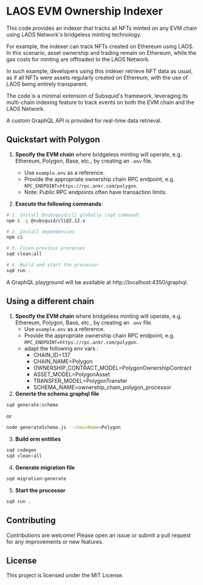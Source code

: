 # LAOS EVM Ownership Indexer

This code provides an indexer that tracks all NFTs minted on any EVM chain using LAOS Network's bridgeless minting technology.

For example, the indexer can track NFTs created on Ethereum using LAOS. In this scenario, asset ownership and trading remain on Ethereum, while the gas costs for minting are offloaded to the LAOS Network.

In such example, developers using this indexer retrieve NFT data as usual, as if all NFTs were assets regularly created on Ethereum, 
with the use of LAOS being entirely transparent.

The code is a minimal extension of Subsquid's framework, leveraging its multi-chain indexing feature to track events on both the EVM chain and the LAOS Network.

A custom GraphQL API is provided for real-time data retrieval.

## Quickstart with Polygon

1. **Specify the EVM chain** where bridgeless minting will operate, e.g. Ethereum, Polygon, Base, etc., by creating an `.env` file.
   - Use `example.env` as a reference.
   - Provide the appropriate ownership chain RPC endpoint, e.g. `RPC_ENDPOINT=https://rpc.ankr.com/polygon`.
   - Note: Public RPC endpoints often have transaction limits.

2. **Execute the following commands**:

```bash
# 1. Install @subsquid/cli globally (sqd command)
npm i -g @subsquid/cli@2.12.x

# 2. Install dependencies
npm ci

# 3. Clean previous processes
sqd clean:all

# 4. Build and start the processor
sqd run .
```

A GraphQL playground will be available at http://localhost:4350/graphql.


## Using a different chain

1. **Specify the EVM chain** where bridgeless minting will operate, e.g. Ethereum, Polygon, Base, etc., by creating an `.env` file.
   - Use `example.env` as a reference.
   - Provide the appropriate ownership chain RPC endpoint, e.g. `RPC_ENDPOINT=https://rpc.ankr.com/polygon`.
   - adapt the following env vars :
     - CHAIN_ID=137
     - CHAIN_NAME=Polygon
     - OWNERSHIP_CONTRACT_MODEL=PolygonOwnershipContract
     - ASSET_MODEL=PolygonAsset
     - TRANSFER_MODEL=PolygonTransfer
     - SCHEMA_NAME=ownership_chain_polygon_processor
2. **Generte the schema.graphql file**

```bash
sqd generate:schema
```
or
```bash
node generateSchema.js --chainName=Polygon
```

3. **Build orm entities**

```bash
sqd codegen
sqd clean:all
```


4. **Generate migration file**

```bash
sqd migration:generate
```

5. **Start the processor**


```bash
sqd run .
```









## Contributing

Contributions are welcome! Please open an issue or submit a pull request for any improvements or new features.

## License
This project is licensed under the MIT License. 
